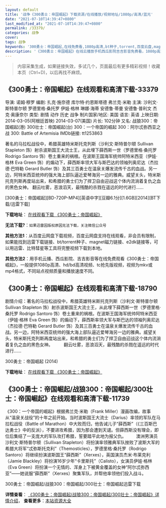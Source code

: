 ```yaml
---
layout: default
title: '战争《300勇士：帝国崛起》下载资源/在线播放/视频地址/1080p/高清/蓝光'
date: "2021-07-10T14:39:47+0800"
last_modified_at: "2021-07-10T14:39:47+0800"
permalink: /33379/
categories: 战争
cover:
tags: 战争
keywords: '300勇士：帝国崛起,在线免费看,1080p高清,bt种子,torrent,百度云盘,magnet,磁力链,迅雷下载资源'
description: '《300勇士：帝国崛起》在线云播放手机西瓜影院吉吉影音免费看，1080p高清bd/hd未删减完整版和tc抢先枪版，mkv/mp4格式，附带bt/torrent种子、magnet/磁力链、百度云盘、网盘资源迅雷下载链接'
---
```


>内容采集生成，如果链接失效，多试几个，页面最后有更多精彩视频！收藏本页（Ctrl+D)，以后再找不麻烦。


## 《300勇士：帝国崛起》在线观看和高清下载-33379

导演: 诺姆·穆罗 编剧: 扎克·施奈德 库尔特·约恩斯塔德 弗兰克·米勒 主演: 沙利文·斯特普尔顿 罗德里格·桑托罗 伊娃·格林 琳娜·海蒂 安德鲁·蒂曼 安德鲁·普利文 杰克·奥康奈尔 类型: 剧情 动作 历史 战争 制片国家/地区: 美国 语言: 英语 上映日期: 2014-03-05(阿根廷首映) 2014-03-07(美国) 片长: 102分钟 又名: 战狼300：帝国崛起(港) 300壮士：帝国崛起(台) 300：一个帝国的崛起 300：阿尔忒弥西亚之战 300: Battle of Artemisia IMDb链接: tt1253863

著名的马拉松战役中，希腊英雄特米斯托克列斯（沙利文·斯特普尔顿 Sullivan Stapleton 饰）射杀波斯国王大流士王，从此埋下薛西斯一世（罗德里格·桑托罗 Rodrigo Santoro 饰）卷土重来的祸根。在波斯王国海军统帅阿特米西亚（伊娃·格林 Eva Green 饰）的煽动下，薛西斯率领大军与斯巴达的领袖列奥尼达（杰拉德·巴特勒 Gerard Butler 饰）及其三百勇士在温泉关爆发流传千古的血战。另一边，阿特米西亚统帅的强大海上部队逼近爱琴海另一边的雅典。威望关头，特米斯托克列斯再度站出来，和希腊的勇士们为了捍卫自由迎战这个体内流淌着复仇之血的黑色女神。 翻云吐雾，恶浪滔天，最残酷的杀戮在遥远的时代进行……


[300勇士：帝国崛起][BD-720P-MP4][英语中字][豆瓣6.1分][1.6GB][2014][BT下载/迅雷下载]

**下载地址**： [在线观看下载 《300勇士：帝国崛起》](https://www.btdx8.com/torrent/300_rise_of_an_empire_2014.html) 


**无法下载?**：`如果迅雷因版权原因无法下载，关注微信公众号 `

**其他方法1**：从百度云网盘下载视频，百度云网盘支持在线观看，非会员有限制，如果能找到迅雷下载链接、bt/torrent种子、magnet磁力链接、e2dk链接等，可以用迅雷、比特彗星等工具将完整视频下载到本地。

**其他方法2**：用手机云播、西瓜影院、吉吉影音等在线免费观看《300勇士：帝国崛起》，一般提供1080p高清、hd/bd高清视频、tc抢先版视频，视频为mkv或mp4格式，不同站点视频质量和播放速度不同。


## 《300勇士：帝国崛起》在线观看和高清下载-18790

剧情介绍：著名的马拉松战役中，希腊英雄特米斯托克列斯（沙利文·斯特普尔顿 Sullivan Stapleton 饰）射杀波斯国王大流士王，从此埋下薛西斯一世（罗德里格·桑托罗 Rodrigo Santoro 饰）卷土重来的祸根。在波斯王国海军统帅阿特米西亚（伊娃·格林 Eva Green 饰）的煽动下，薛西斯率领大军与斯巴达的领袖列奥尼达（杰拉德·巴特勒 Gerard Butler 饰）及其三百勇士在温泉关爆发流传千古的血战。另一边，阿特米西亚统帅的强大海上部队逼近爱琴海另一边的雅典。威望关头，特米斯托克列斯再度站出来，和希腊的勇士们为了捍卫自由迎战这个体内流淌着复仇之血的黑色女神。  　　翻云吐雾，恶浪滔天，最残酷的杀戮在遥远的时代进行……


300勇士：帝国崛起 (2014)

**下载地址**： [在线观看下载 《300勇士：帝国崛起》](https://www.btbtdy.me/btdy/dy1479.html) 


## 《300勇士：帝国崛起/战狼300：帝国崛起/300壮士：帝国崛起》在线观看和高清下载-11739

《300：一个帝国的崛起》根据弗兰克·米勒（Frank Miller）漫画改编，故事从“温泉关战役”的十年之前开始。当时波斯国王大流士（Darius）率领的军队在马拉松战役（Battle of Marathon）中大败而归，他告诫儿子“薛西斯”（《三百斯巴达勇士》中的反派），不要进攻希腊，因为那会遭到天谴。但薛西斯没有理会，即位后集结了一支庞大的军队攻打希腊，誓要踏平此地为报父仇。 　　澳洲男演员沙利文·斯特普尔顿（Sullivan Stapleton）将扮演率领雅典军队挫败了波斯大军的希腊大将军“忒弥斯托克利”（Themosticles），罗德里格·桑托罗（Rodrigo Santoro）将继续扮演波斯国王“薛西斯”（Xerxes），英国演员杰米·布莱克利（Jamie Blackley）将扮演16岁少年“卡里斯托”（Calisto），女演员伊娃·格林（Eva Green）将扮演一个无情的、浑身上下被黄金覆盖的女神“阿尔忒弥西亚”——她说服“薛西斯”（Xerxes）聚集军队，并帮他率领他们投入战斗。


300勇士：帝国崛起/战狼300：帝国崛起/300壮士：帝国崛起迅雷下载

**详情查看**： [《300勇士：帝国崛起/战狼300：帝国崛起/300壮士：帝国崛起》详情介绍](/movie/11739/)， **查看更多**：[本站资源大全](/movie/t/all/)

